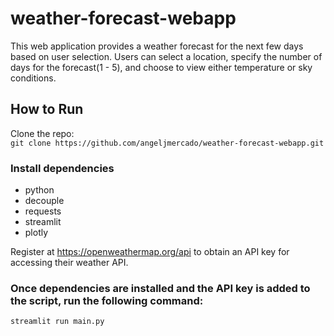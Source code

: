 # weather-forecast-webapp
This web application provides a weather forecast for the next few days based on user selection.
Users can select a location, specify the number of days for the forecast(1 - 5), and choose to view either temperature or sky conditions.

## How to Run
Clone the repo:   
`git clone https://github.com/angeljmercado/weather-forecast-webapp.git`  

### Install dependencies
- python
- decouple
- requests
- streamlit
- plotly   

Register at https://openweathermap.org/api to obtain an API key for accessing their weather API.      
### Once dependencies are installed and the API key is added to the script, run the following command:
`streamlit run main.py`
